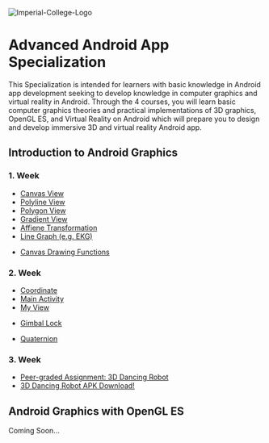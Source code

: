![Imperial-College-Logo](https://github.com/icanerdogan/Imperial-College-Advanced-Android-Specialization/assets/52867508/f53bc55a-a0bf-4986-af91-db3a29ff7207)

# Advanced Android App Specialization

<p>This Specialization is intended for learners with basic knowledge in Android app development seeking to develop knowledge in computer graphics and virtual reality in Android. Through the 4 courses, you will learn basic computer graphics theories and practical implementations of 3D graphics, OpenGL ES, and Virtual Reality on Android which will prepare you to design and develop immersive 3D and virtual reality Android app. </p>

## Introduction to Android Graphics

### 1. Week
<ul>
  <li><a href="app/src/main/java/com/ibrahimcanerdogan/imperialcollegeadvancedandroidspecialization/android1graphichs/week1/BasicCanvasView.kt">Canvas View</a></li>
  <li><a href="app/src/main/java/com/ibrahimcanerdogan/imperialcollegeadvancedandroidspecialization/android1graphichs/week1/BasicPolylineView.kt">Polyline View</a></li>
  <li><a href="app/src/main/java/com/ibrahimcanerdogan/imperialcollegeadvancedandroidspecialization/android1graphichs/week1/BasicPolygonView.kt">Polygon View</a></li>
  <li><a href="app/src/main/java/com/ibrahimcanerdogan/imperialcollegeadvancedandroidspecialization/android1graphichs/week1/BasicGradientlView.kt">Gradient View</a></li>
  <li><a href="app/src/main/java/com/ibrahimcanerdogan/imperialcollegeadvancedandroidspecialization/android1graphichs/week1/BasicAffineTransformation.kt">Affiene Transformation</a></li>
  <li><a href="app/src/main/java/com/ibrahimcanerdogan/imperialcollegeadvancedandroidspecialization/android1graphichs/week1/LineGraphExample.kt">Line Graph (e.g. EKG)</a></li>
</ul>

<ul>
  <li><a href="app/src/main/java/com/ibrahimcanerdogan/imperialcollegeadvancedandroidspecialization/introduction/week1/CanvasDrawingFunctions.md">Canvas Drawing Functions</a></li>
</ul>

### 2. Week
<ul>
  <li><a href="app/src/main/java/com/ibrahimcanerdogan/imperialcollegeadvancedandroidspecialization/android1graphichs/week2/affinetransformation/Coordinate.kt">Coordinate</a></li>
  <li><a href="app/src/main/java/com/ibrahimcanerdogan/imperialcollegeadvancedandroidspecialization/android1graphichs/week2/affinetransformation/MainActivity.kt">Main Activity</a></li>
  <li><a href="app/src/main/java/com/ibrahimcanerdogan/imperialcollegeadvancedandroidspecialization/android1graphichs/week2/affinetransformation/MyView.kt">My View</a></li>
</ul>

<ul>
  <li><a href="app/src/main/java/com/ibrahimcanerdogan/imperialcollegeadvancedandroidspecialization/android1graphichs/week2/gimballock/Gimbal Lock.kt">Gimbal Lock</a></li>
</ul>

<ul>
  <li><a href="app/src/main/java/com/ibrahimcanerdogan/imperialcollegeadvancedandroidspecialization/android1graphichs/week2/quaternion/Quaternion.kt">Quaternion</a></li>
</ul>

### 3. Week
<ul>
  <li><a href="app/src/main/java/com/ibrahimcanerdogan/imperialcollegeadvancedandroidspecialization/android1graphichs/week3/DancingRobot3D.md">Peer-graded Assignment: 3D Dancing Robot</a></li>
  <li><a href="https://github.com/icanerdogan/Imperial-College-Advanced-Android-Specialization/raw/master/app/src/main/java/com/ibrahimcanerdogan/imperialcollegeadvancedandroidspecialization/android1graphichs/week3/DancingRobot3D.apk">3D Dancing Robot APK Download!</a></li>
</ul>

## Android Graphics with OpenGL ES

Coming Soon...

